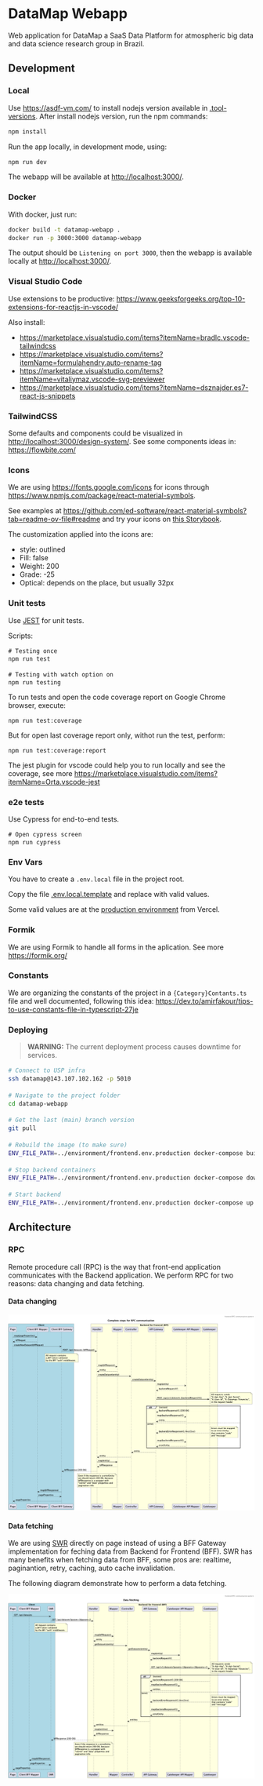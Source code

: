 # DataMap Webapp

Web application for DataMap a SaaS Data Platform for atmospheric big data and data science research group in Brazil.

## Development

### Local

Use <https://asdf-vm.com/> to install nodejs version available in [.tool-versions](.tool-versions).
After install nodejs version, run the npm commands:

```sh
npm install
```

Run the app locally, in development mode, using:

```sh
npm run dev
```

The webapp will be available at <http://localhost:3000/>.

### Docker

With docker, just run:

```sh
docker build -t datamap-webapp .
docker run -p 3000:3000 datamap-webapp
```

The output should be `Listening on port 3000`, then the webapp is available locally at <http://localhost:3000/>.

### Visual Studio Code

Use extensions to be productive: https://www.geeksforgeeks.org/top-10-extensions-for-reactjs-in-vscode/

Also install: 

- https://marketplace.visualstudio.com/items?itemName=bradlc.vscode-tailwindcss
- https://marketplace.visualstudio.com/items?itemName=formulahendry.auto-rename-tag
- https://marketplace.visualstudio.com/items?itemName=vitaliymaz.vscode-svg-previewer
- https://marketplace.visualstudio.com/items?itemName=dsznajder.es7-react-js-snippets

### TailwindCSS

Some defaults and components could be visualized in <http://localhost:3000/design-system/>.
See some components ideas in: <https://flowbite.com/>

### Icons

We are using https://fonts.google.com/icons for icons through https://www.npmjs.com/package/react-material-symbols.

See examples at https://github.com/ed-software/react-material-symbols?tab=readme-ov-file#readme and try your icons on [this Storybook](https://react-material-symbols.vercel.app/?path=/docs/outlined--docs).

The customization applied into the icons are:

* style: outlined
* Fill: false
* Weight: 200
* Grade: -25
* Optical: depends on the place, but usually 32px

### Unit tests

Use [JEST](https://jestjs.io) for unit tests.

Scripts:

```
# Testing once
npm run test

# Testing with watch option on
npm run testing
``` 

To run tests and open the code coverage report on Google Chrome browser, execute:

```
npm run test:coverage
```

But for open last coverage report only, withot run the test, perform:
```
npm run test:coverage:report
```

The jest plugin for vscode could help you to run locally and see the coverage, see more https://marketplace.visualstudio.com/items?itemName=Orta.vscode-jest

### e2e tests

Use Cypress for end-to-end tests.

```
# Open cypress screen
npm run cypress
```

### Env Vars

You have to create a `.env.local` file in the project root.

Copy the file [.env.local.template](./.env.local.template) and replace with valid values. 

Some valid values are at the [production environment](https://vercel.com/ardc-brazil/datamap-webapp/settings/environment-variables) from Vercel.

### Formik

We are using Formik to handle all forms in the aplication.
See more <https://formik.org/>

### Constants

We are organizing the constants of the project in a `{Category}Contants.ts` file and well documented, following this idea:
https://dev.to/amirfakour/tips-to-use-constants-file-in-typescript-27je

### Deploying

> **WARNING:** The current deployment process causes downtime for services.

```sh
# Connect to USP infra
ssh datamap@143.107.102.162 -p 5010

# Navigate to the project folder
cd datamap-webapp

# Get the last (main) branch version
git pull

# Rebuild the image (to make sure)
ENV_FILE_PATH=../environment/frontend.env.production docker-compose build

# Stop backend containers
ENV_FILE_PATH=../environment/frontend.env.production docker-compose down

# Start backend
ENV_FILE_PATH=../environment/frontend.env.production docker-compose up -d
```

## Architecture

### RPC

Remote procedure call (RPC) is the way that front-end application communicates with the Backend application.
We perform RPC for two reasons: data changing and data fetching.

#### Data changing

![](./docs/frontnend-rpc/frontendRPC.png)

#### Data fetching
We are using [SWR](https://swr.vercel.app/) directly on page instead of using a BFF Gateway implementation for feching data from Backend for Frontend (BFF). SWR has many benefits when fetching data from BFF, some pros are: realtime, paginantion, retry, caching, auto cache invalidation.

The following diagram demonstrate how to perform a data fetching.

![](./docs/frontnend-rpc-datafetch/frontendRPC-DataFetching.png)

